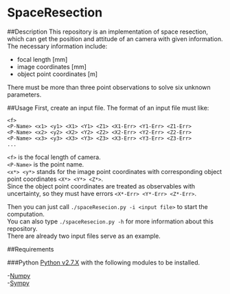 SpaceResection
==========

##Description
This repository is an implementation of space resection, which can get the position and attitude of an camera with given information.
The necessary information include:  
+ focal length [mm]  
+ image coordinates [mm]  
+ object point coordinates [m]  

There must be more than three point observations to solve six unknown parameters.

##Usage
First, create an input file. The format of an input file must like:
```
<f>
<P-Name> <x1> <y1> <X1> <Y1> <Z1> <X1-Err> <Y1-Err> <Z1-Err>
<P-Name> <x2> <y2> <X2> <Y2> <Z2> <X2-Err> <Y2-Err> <Z2-Err>
<P-Name> <x3> <y3> <X3> <Y3> <Z3> <X3-Err> <Y3-Err> <Z3-Err>
...
```
`<f>` is the focal length of camera.  
`<P-Name>` is the point name.  
`<x*> <y*>` stands for the image point coordinates with corresponding object point coordinates `<X*> <Y*> <Z*>`.  
Since the object point coordinates are treated as observables with uncertainty, so they must have errors `<X*-Err> <Y*-Err> <Z*-Err>`.

Then you can just call `./spaceResecion.py -i <input file>` to start the computation.  
You can also type `./spaceResecion.py -h` for more information about this repository.  
There are already two input files serve as an example.


##Requirements

###Python
[Python v2.7.X](https://www.python.org) with the following modules to be installed.

-[Numpy](http://www.numpy.org)  
-[Sympy](http://www.sympy.org/en/index.html)  
